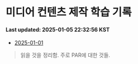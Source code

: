 # 미디어 컨텐츠 제작 학습 기록
#### Last updated: 2025-01-05 22:32:56 KST

- [2025-01-01](20250101.md)
> 읽을 것을 정리함. 주로 PAR에 대한 것들.
